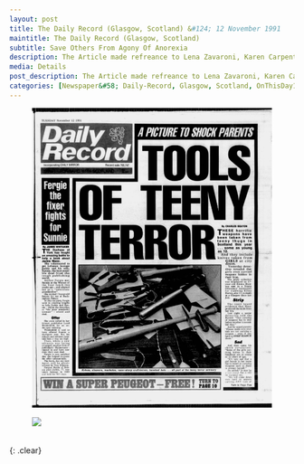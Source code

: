```yaml
---
layout: post
title: The Daily Record (Glasgow, Scotland) &#124; 12 November 1991
maintitle: The Daily Record (Glasgow, Scotland)
subtitle: Save Others From Agony Of Anorexia
description: The Article made refreance to Lena Zavaroni, Karen Carpenter, Michaela Strachan and others that had been efected by Anorexia.
media: Details
post_description: The Article made refreance to Lena Zavaroni, Karen Carpenter, Michaela Strachan and others that had been efected by Anorexia.
categories: [Newspaper&#58; Daily-Record, Glasgow, Scotland, OnThisDay12November]
---
```


<figure class="fig1">
<a href="/assets/images/newspapers/1991-11-12-daily-record-fc.png"><img src="/assets/images/newspapers/1991-11-12-daily-record-fc.png" class="full-width zoom-in" /></a>
</figure>

<figure class="fig2">
<a href="/assets/images/newspapers/1991-11-12-daily-record-page-10.png"><img src="/assets/images/newspapers/1991-11-12-daily-record-page-10.png" class="full-width zoom-in" /></a>
</figure>

<br />{: .clear}

